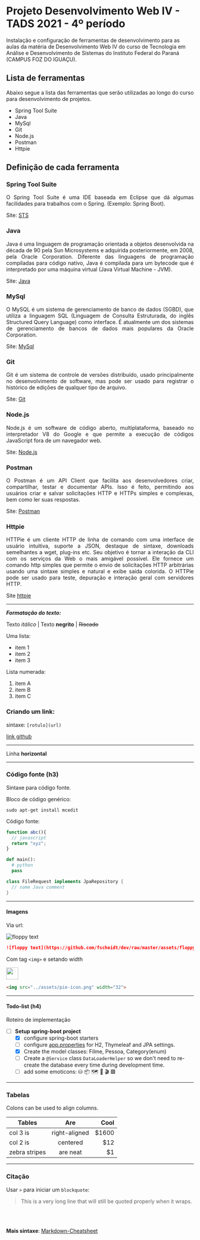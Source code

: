 # Projeto Desenvolvimento Web IV - TADS 2021 - 4º período

Instalação e configuração de ferramentas de desenvolvimento para as aulas da matéria de Desenvolvimento Web IV do curso de Tecnologia em Análise e Desenvolvimento de Sistemas do Instituto Federal do Paraná (CAMPUS FOZ DO IGUAÇU).

## Lista de ferramentas
Abaixo segue a lista das ferramentas que serão utilizadas ao longo do curso para desenvolvimento de projetos.

- Spring Tool Suite
- Java
- MySql
- Git
- Node.js
- Postman
- Httpie

## Definição de cada ferramenta

### Spring Tool Suite

<div style="text-align: justify"><p>O Spring Tool Suite é uma IDE baseada em Eclipse que dá algumas facilidades para trabalhos com o Spring. (Exemplo: Spring Boot).</p></div>

Site: [STS](https://spring.io/tools)

### Java

<div style="text-align: justify">Java é uma linguagem de programação orientada a objetos desenvolvida na década de 90 pela Sun Microsystems e adquirida posteriormente, em 2008, pela Oracle Corporation. Diferente das linguagens de programação compiladas para código nativo, Java é compilada para um bytecode que é interpretado por uma máquina virtual (Java Virtual Machine - JVM).</div>

Site: [Java](https://www.java.com/pt-BR/)

### MySql

<div style="text-align: justify">O MySQL é um sistema de gerenciamento de banco de dados (SGBD), que utiliza a linguagem SQL (Linguagem de Consulta Estruturada, do inglês Structured Query Language) como interface. É atualmente um dos sistemas de gerenciamento de bancos de dados mais populares da Oracle Corporation.</div>

Site: [MySql](https://www.mysql.com/)

### Git

<div style="text-align: justify">Git é um sistema de controle de versões distribuído, usado principalmente no desenvolvimento de software, mas pode ser usado para registrar o histórico de edições de qualquer tipo de arquivo.</div>

Site: [Git](https://git-scm.com/)

### Node.js

<div style="text-align: justify">Node.js é um software de código aberto, multiplataforma, baseado no interpretador V8 do Google e que permite a execução de códigos JavaScript fora de um navegador web.</div>

Site: [Node.js](https://nodejs.org/en/)

### Postman

<div style="text-align: justify">O Postman é um API Client que facilita aos desenvolvedores criar, compartilhar, testar e documentar APIs. Isso é feito, permitindo aos usuários criar e salvar solicitações HTTP e HTTPs simples e complexas, bem como ler suas respostas.</div>

Site: [Postman](https://www.postman.com/)

### Httpie

<div style="text-align: justify">HTTPie é um cliente HTTP de linha de comando com uma interface de usuário intuitiva, suporte a JSON, destaque de sintaxe, downloads semelhantes a wget, plug-ins etc. Seu objetivo é tornar a interação da CLI com os serviços da Web o mais amigável possível. Ele fornece um comando http simples que permite o envio de solicitações HTTP arbitrárias usando uma sintaxe simples e natural e exibe saída colorida. O HTTPie pode ser usado para teste, depuração e interação geral com servidores HTTP.</div>

Site [httpie](https://httpie.io/)

---

_**Formatação do texto:**_

Texto *itálico* | Texto **negrito** | ~~Riscado~~

Uma lista:
- item 1
- item 2
- item 3

Lista numerada:
1. item A
1. item B
1. item C


### Criando um link:

sintaxe: `[rotulo](url)`

[link github](https://github.com)

---

Linha __horizontal__

---


### Código fonte (h3)
Sintaxe para código fonte.

Bloco de código genérico:
```
sudo apt-get install mcedit
```

Código fonte:
```js
function abc(){
  // javascript
  return "xyz";
}
```

```py
def main():
  # python
  pass
```

```java
class FileRequest implements JpaRepository {
  // some Java comment
}
```

---

#### Imagens

Via url:

![floppy text](https://github.com/fscheidt/dev/raw/master/assets/floppy.png)

```md
![floppy text](https://github.com/fscheidt/dev/raw/master/assets/floppy.png)
```

Com tag `<img>` e setando width

<img src="../assets/pie-icon.png" width="32">

```html
<img src="../assets/pie-icon.png" width="32">
```

---

#### Todo-list (h4)
Roteiro de implementação
- [ ] **Setup spring-boot project**
    - [X] configure spring-boot starters
    - [ ] configure [app.properties](https://github.com/fscheidt/dev/raw/master/assets/properties.txt) for H2, Thymeleaf and JPA settings.
    - [X] Create the model classes: Filme, Pessoa, Category(enum)
    - [ ] Create a `@Service` class `DataLoaderHelper` so we don't need to re-create the database every time during development time.
    - [ ] add some emoticons: ⛁ 📦 🗺️ 🧑 🎬 🟩

***

### Tabelas

Colons can be used to align columns.

| Tables        | Are           | Cool  |
| ------------- |:-------------:| -----:|
| col 3 is      | right-aligned | $1600 |
| col 2 is      | centered      |   $12 |
| zebra stripes | are neat      |    $1 |

***

### Citação

Usar `>` para iniciar um `blockquote`:

> This is a very long line that will still be quoted properly when it wraps.

<br><br>

<div id='final'>
<b>Mais sintaxe</b>: <a href="https://github.com/adam-p/markdown-here/wiki/Markdown-Cheatsheet">Markdown-Cheatsheet</a>
</div>
